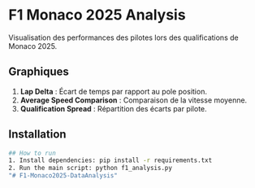 # F1 Monaco 2025 Analysis

Visualisation des performances des pilotes lors des qualifications de Monaco 2025.

## Graphiques
1. **Lap Delta** : Écart de temps par rapport au pole position.
2. **Average Speed Comparison** : Comparaison de la vitesse moyenne.
3. **Qualification Spread** : Répartition des écarts par pilote.

## Installation
```bash
## How to run
1. Install dependencies: pip install -r requirements.txt
2. Run the main script: python f1_analysis.py
"# F1-Monaco2025-DataAnalysis" 

